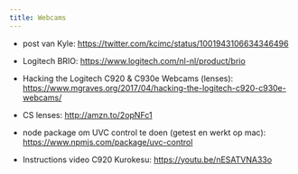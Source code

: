 ```yaml
---
title: Webcams
---
```


* post van Kyle: https://twitter.com/kcimc/status/1001943106634346496
* Logitech BRIO: https://www.logitech.com/nl-nl/product/brio
* Hacking the Logitech C920 & C930e Webcams (lenses): https://www.mgraves.org/2017/04/hacking-the-logitech-c920-c930e-webcams/
* CS lenses: http://amzn.to/2opNFc1
* node package om UVC control te doen (getest en werkt op mac): https://www.npmjs.com/package/uvc-control

* Instructions video C920 Kurokesu: <https://youtu.be/nESATVNA33o>